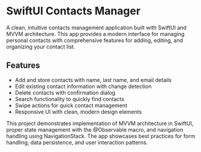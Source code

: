 # SwiftUI Contacts Manager

A clean, intuitive contacts management application built with SwiftUI and MVVM architecture. This app provides a modern interface for managing personal contacts with comprehensive features for adding, editing, and organizing your contact list.

## Features
- Add and store contacts with name, last name, and email details
- Edit existing contact information with change detection
- Delete contacts with confirmation dialog
- Search functionality to quickly find contacts
- Swipe actions for quick contact management
- Responsive UI with clean, modern design elements

This project demonstrates implementation of MVVM architecture in SwiftUI, proper state management with the @Observable macro, and navigation handling using NavigationStack. The app showcases best practices for form handling, data persistence, and user interaction patterns.
